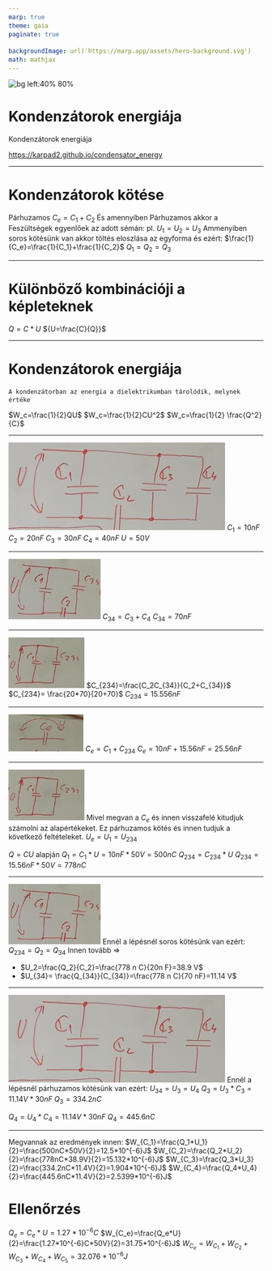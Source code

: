 ```yaml
---
marp: true
theme: gaia
paginate: true

backgroundImage: url('https://marp.app/assets/hero-background.svg')
math: mathjax
---
```


![bg left:40% 80%](https://upload.wikimedia.org/wikipedia/commons/1/1c/Types_of_capacitor.svg)

# **Kondenzátorok energiája**

Kondenzátorok energiája

https://karpad2.github.io/condensator_energy

---

# Kondenzátorok kötése
Párhuzamos 
$C_e=C_1+C_2$
És amennyiben Párhuzamos akkor a Feszültségek egyenlőek az adott sémán:
pl.
${U_1=U_2=U_3}$
Ammenyiben soros kötésünk van akkor töltés eloszlása az egyforma és ezért:
 $\frac{1}{C_e}=\frac{1}{C_1}+\frac{1}{C_2}$
$Q_1=Q_2=Q_3$

---

# Különböző kombinációji a képleteknek

${Q=C*U}$
${U=\frac{C}{Q}}$


---

# Kondenzátorok energiája

```
A kondenzátorban az energia a dielektrikumban tárolódik, melynek értéke
```

$W_c=\frac{1}{2}QU$
$W_c=\frac{1}{2}CU^2$
$W_c=\frac{1}{2} \frac{Q^2}{C}$

---

![bg left:40% 80%](./scheme2.PNG)
$C_1=10 nF$
$C_2=20 nF$
$C_3=30 nF$
$C_4=40 nF$
$U=50V$


---
![bg left:40% 80%](./scheme3.PNG)
$C_{34}=C_3+C_4$
$C_{34}= 70nF$

---

![bg left:40% 80%](./scheme4.PNG)
$C_{234}=\frac{C_2C_{34}}{C_2+C_{34}}$
$C_{234}= \frac{20*70}{20+70}$
$C_{234}=15.556 nF$

---
![bg left:40% 80%](./scheme5.PNG)
$C_e=C_1+C_{234}$
$C_e=10nF+15.56nF=25.56nF$

---
![bg left:40% 80%](./scheme4.PNG)
Mivel megvan a $C_e$ és innen visszafelé kitudjuk számolni az alapértékeket.
Ez párhuzamos kötés és innen tudjuk a következő feltételeket.
$U_e=U_1=U_{234}$

$Q=CU$
alapján
$Q_1=C_1*U=10nF* 50V = 500 n C$
$Q_{234}=C_{234}*U$
$Q_{234}=15.56nF* 50V = 778 n C$


---

![bg left:40% 80%](./scheme3.PNG)
Ennél a lépésnél soros kötésünk van ezért: 
$Q_{234}=Q_2=Q_{34}$
Innen tovább => 
- $U_2=\frac{Q_2}{C_2}=\frac{778 n C}{20n F}=38.9 V$
- $U_{34}= \frac{Q_{34}}{C_{34}}=\frac{778 n C}{70 nF}=11.14 V$

---
![bg left:40% 80%](./scheme2.PNG)
Ennél a lépésnél párhuzamos kötésünk van ezért: 
$U_{34}=U_3=U_4$
$Q_3=U_3*C_3=11.14V * 30nF$
$Q_3=334.2n C$

$Q_4=U_4*C_4=11.14V * 30nF$
$Q_4=445.6 n C$

---

Megvannak az eredmények innen:
$W_{C_1}=\frac{Q_1*U_1}{2}=\frac{500nC*50V}{2}=12.5*10^{-6}J$
$W_{C_2}=\frac{Q_2*U_2}{2}=\frac{778nC*38.9V}{2}=15.132*10^{-6}J$
$W_{C_3}=\frac{Q_3*U_3}{2}=\frac{334.2nC*11.4V}{2}=1.904*10^{-6}J$
$W_{C_4}=\frac{Q_4*U_4}{2}=\frac{445.6nC*11.4V}{2}=2.5399*10^{-6}J$

# Ellenőrzés
${Q_e}=C_e*U=1.27*10^{-6}C$
$W_{C_e}=\frac{Q_e*U}{2}=\frac{1.27*10^{-6}C*50V}{2}=31.75*10^{-6}J$
$W_{C_e}=W_{C_1}+W_{C_2}+W_{C_3}+W_{C_4}+W_{C_5}=32.076*10^{-6}J$